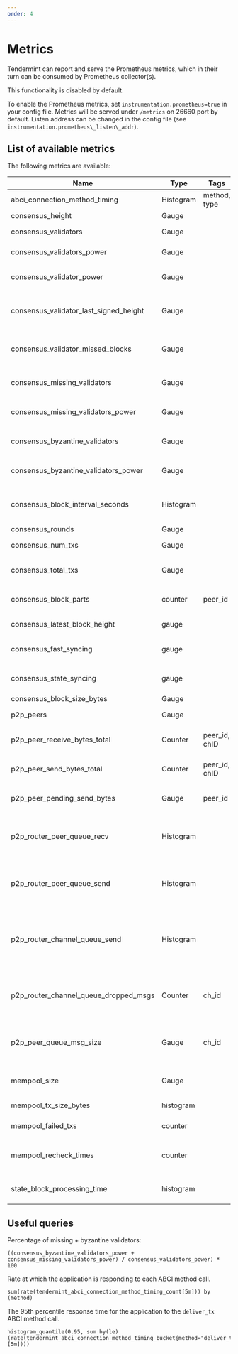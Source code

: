 ```yaml
---
order: 4
---
```


# Metrics

Tendermint can report and serve the Prometheus metrics, which in their turn can
be consumed by Prometheus collector(s).

This functionality is disabled by default.

To enable the Prometheus metrics, set `instrumentation.prometheus=true` in your
config file. Metrics will be served under `/metrics` on 26660 port by default.
Listen address can be changed in the config file (see
`instrumentation.prometheus\_listen\_addr`).

## List of available metrics

The following metrics are available:

| **Name**                               | **Type**  | **Tags**      | **Description**                                                                                           |
|----------------------------------------|-----------|---------------|-----------------------------------------------------------------------------------------------------------|
| abci_connection_method_timing          | Histogram | method, type  | Timings for each of the ABCI methods                                                                      |
| consensus_height                       | Gauge     |               | Height of the chain                                                                                       |
| consensus_validators                   | Gauge     |               | Number of validators                                                                                      |
| consensus_validators_power             | Gauge     |               | Total voting power of all validators                                                                      |
| consensus_validator_power              | Gauge     |               | Voting power of the node if in the validator set                                                          |
| consensus_validator_last_signed_height | Gauge     |               | Last height the node signed a block, if the node is a validator                                           |
| consensus_validator_missed_blocks      | Gauge     |               | Total amount of blocks missed for the node, if the node is a validator                                    |
| consensus_missing_validators           | Gauge     |               | Number of validators who did not sign                                                                     |
| consensus_missing_validators_power     | Gauge     |               | Total voting power of the missing validators                                                              |
| consensus_byzantine_validators         | Gauge     |               | Number of validators who tried to double sign                                                             |
| consensus_byzantine_validators_power   | Gauge     |               | Total voting power of the byzantine validators                                                            |
| consensus_block_interval_seconds       | Histogram |               | Time between this and last block (Block.Header.Time) in seconds                                           |
| consensus_rounds                       | Gauge     |               | Number of rounds                                                                                          |
| consensus_num_txs                      | Gauge     |               | Number of transactions                                                                                    |
| consensus_total_txs                    | Gauge     |               | Total number of transactions committed                                                                    |
| consensus_block_parts                  | counter   | peer_id       | number of blockparts transmitted by peer                                                                  |
| consensus_latest_block_height          | gauge     |               | /status sync_info number                                                                                  |
| consensus_fast_syncing                 | gauge     |               | either 0 (not fast syncing) or 1 (syncing)                                                                |
| consensus_state_syncing                | gauge     |               | either 0 (not state syncing) or 1 (syncing)                                                               |
| consensus_block_size_bytes             | Gauge     |               | Block size in bytes                                                                                       |
| p2p_peers                              | Gauge     |               | Number of peers node's connected to                                                                       |
| p2p_peer_receive_bytes_total           | Counter   | peer_id, chID | number of bytes per channel received from a given peer                                                    |
| p2p_peer_send_bytes_total              | Counter   | peer_id, chID | number of bytes per channel sent to a given peer                                                          |
| p2p_peer_pending_send_bytes            | Gauge     | peer_id       | number of pending bytes to be sent to a given peer                                                        |
| p2p_router_peer_queue_recv             | Histogram |               | The time taken to read off of a peer's queue before sending on the connection                             |
| p2p_router_peer_queue_send             | Histogram |               | The time taken to send on a peer's queue which will later be sent on the connection                       |
| p2p_router_channel_queue_send          | Histogram |               | The time taken to send on a p2p channel's queue which will later be consumed by the corresponding service |
| p2p_router_channel_queue_dropped_msgs  | Counter   | ch_id         | The number of messages dropped from a peer's queue for a specific p2p channel                             |
| p2p_peer_queue_msg_size                | Gauge     | ch_id         | The size of messages sent over a peer's queue for a specific p2p channel                                  |
| mempool_size                           | Gauge     |               | Number of uncommitted transactions                                                                        |
| mempool_tx_size_bytes                  | histogram |               | transaction sizes in bytes                                                                                |
| mempool_failed_txs                     | counter   |               | number of failed transactions                                                                             |
| mempool_recheck_times                  | counter   |               | number of transactions rechecked in the mempool                                                           |
| state_block_processing_time            | histogram |               | time between BeginBlock and EndBlock in ms                                                                |


## Useful queries

Percentage of missing + byzantine validators:

```prometheus
((consensus_byzantine_validators_power + consensus_missing_validators_power) / consensus_validators_power) * 100
```

Rate at which the application is responding to each ABCI method call.
```
sum(rate(tendermint_abci_connection_method_timing_count[5m])) by (method)
```

The 95th percentile response time for the application to the `deliver_tx` ABCI method call.
```
histogram_quantile(0.95, sum by(le) (rate(tendermint_abci_connection_method_timing_bucket{method="deliver_tx"}[5m])))
```
